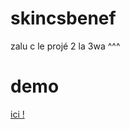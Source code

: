 # skincsbenef
zalu c le projé 2 la 3wa ^^^

# demo
[ici !](http://was139-desktop/skincsbenef/skincsbenef/)